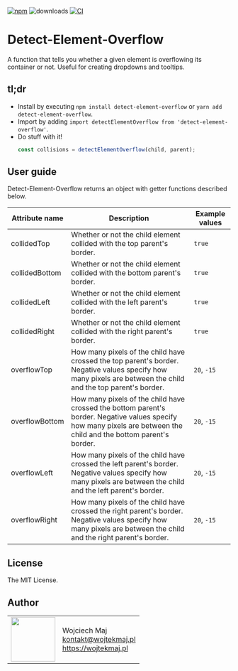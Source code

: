 [![npm](https://img.shields.io/npm/v/detect-element-overflow.svg)](https://www.npmjs.com/package/detect-element-overflow) ![downloads](https://img.shields.io/npm/dt/detect-element-overflow.svg) [![CI](https://github.com/wojtekmaj/detect-element-overflow/workflows/CI/badge.svg)](https://github.com/wojtekmaj/detect-element-overflow/actions)

# Detect-Element-Overflow

A function that tells you whether a given element is overflowing its container or not. Useful for creating dropdowns and tooltips.

## tl;dr

- Install by executing `npm install detect-element-overflow` or `yarn add detect-element-overflow`.
- Import by adding `import detectElementOverflow from 'detect-element-overflow'`.
- Do stuff with it!
  ```ts
  const collisions = detectElementOverflow(child, parent);
  ```

## User guide

Detect-Element-Overflow returns an object with getter functions described below.

| Attribute name | Description                                                                                                                                                         | Example values |
| -------------- | ------------------------------------------------------------------------------------------------------------------------------------------------------------------- | -------------- |
| collidedTop    | Whether or not the child element collided with the top parent's border.                                                                                             | `true`         |
| collidedBottom | Whether or not the child element collided with the bottom parent's border.                                                                                          | `true`         |
| collidedLeft   | Whether or not the child element collided with the left parent's border.                                                                                            | `true`         |
| collidedRight  | Whether or not the child element collided with the right parent's border.                                                                                           | `true`         |
| overflowTop    | How many pixels of the child have crossed the top parent's border. Negative values specify how many pixels are between the child and the top parent's border.       | `20`, `-15`    |
| overflowBottom | How many pixels of the child have crossed the bottom parent's border. Negative values specify how many pixels are between the child and the bottom parent's border. | `20`, `-15`    |
| overflowLeft   | How many pixels of the child have crossed the left parent's border. Negative values specify how many pixels are between the child and the left parent's border.     | `20`, `-15`    |
| overflowRight  | How many pixels of the child have crossed the right parent's border. Negative values specify how many pixels are between the child and the right parent's border.   | `20`, `-15`    |

## License

The MIT License.

## Author

<table>
  <tr>
    <td>
      <img src="https://github.com/wojtekmaj.png?s=100" width="100">
    </td>
    <td>
      Wojciech Maj<br />
      <a href="mailto:kontakt@wojtekmaj.pl">kontakt@wojtekmaj.pl</a><br />
      <a href="https://wojtekmaj.pl">https://wojtekmaj.pl</a>
    </td>
  </tr>
</table>
